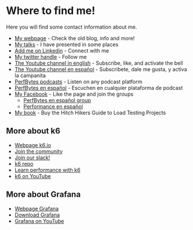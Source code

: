 # Where to find me!
Here you will find some contact information about me.

- [My webpage](https://www.srperf.com/) - Check the old blog, info and more!
- [My talks](https://www.srperf.com/presenter/) - I have presented in some places
- [Add me on Linkedin](https://www.linkedin.com/in/leandromelendez/) - Connect with me
- [My twitter handle](https://twitter.com/SrPerf) - Follow me
- [The Youtube channel in english](https://www.youtube.com/@SrPerfEng) - Subscribe, like, and activate the bell
- [The Youtube channel en español](https://www.youtube.com/@SrPerfEsp) - Subscribete, dale me gusta, y activa la campanita
- [PerfBytes podcasts](https://www.perfbytes.com/) - Listen on any podcast platform
- [PerfBytes en español](https://www.spreaker.com/show/perfbytes-esp) - Escuchen en cualquier plataforma de podcast
- [My Facebook](https://www.facebook.com/srperformo) - Like the page and join the groups
  - [PerfBytes en español group](https://www.facebook.com/groups/PBytesEsp)
  - [Performance en español](https://www.facebook.com/groups/jmeterenespanol)
- [My book](https://amzn.to/37wqpyx) - Buy the Hitch Hikers Guide to Load Testing Projects

## More about k6
- [Webpage k6.io](https://k6.io/)
- [Join the community](https://community.k6.io/)
- [Join our slack!](https://k6.io/slack)
- [k6 repo](https://github.com/grafana/k6)
- [Learn performance with k6](https://github.com/grafana/k6-learn)
- [k6 on YouTube](https://www.youtube.com/@k6io)

## More about Grafana
- [Webpage Grafana](https://grafana.com/)
- [Download Grafana](https://grafana.com/oss/grafana/)
- [Grafana on YouTube](https://www.youtube.com/@Grafana)

